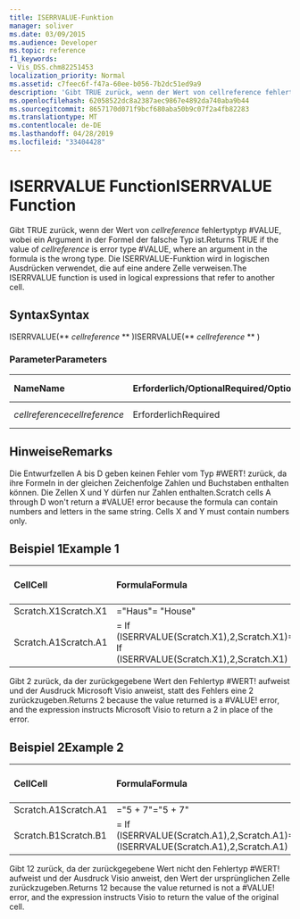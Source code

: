 ```yaml
---
title: ISERRVALUE-Funktion
manager: soliver
ms.date: 03/09/2015
ms.audience: Developer
ms.topic: reference
f1_keywords:
- Vis_DSS.chm82251453
localization_priority: Normal
ms.assetid: c7feec6f-f47a-60ee-b056-7b2dc51ed9a9
description: 'Gibt TRUE zurück, wenn der Wert von cellreference fehlertyptyp #VALUE, wobei ein Argument in der Formel der falsche Typ ist. Die ISERRVALUE-Funktion wird in logischen Ausdrücken verwendet, die auf eine andere Zelle verweisen.'
ms.openlocfilehash: 62058522dc8a2387aec9867e4892da740aba9b44
ms.sourcegitcommit: 8657170d071f9bcf680aba50b9c07f2a4fb82283
ms.translationtype: MT
ms.contentlocale: de-DE
ms.lasthandoff: 04/28/2019
ms.locfileid: "33404428"
---
```

# <a name="iserrvalue-function"></a><span data-ttu-id="183bf-104">ISERRVALUE Function</span><span class="sxs-lookup"><span data-stu-id="183bf-104">ISERRVALUE Function</span></span>

<span data-ttu-id="183bf-105">Gibt TRUE zurück, wenn der Wert von  _cellreference_ fehlertyptyp #VALUE, wobei ein Argument in der Formel der falsche Typ ist.</span><span class="sxs-lookup"><span data-stu-id="183bf-105">Returns TRUE if the value of  _cellreference_ is error type #VALUE, where an argument in the formula is the wrong type.</span></span> <span data-ttu-id="183bf-106">Die ISERRVALUE-Funktion wird in logischen Ausdrücken verwendet, die auf eine andere Zelle verweisen.</span><span class="sxs-lookup"><span data-stu-id="183bf-106">The ISERRVALUE function is used in logical expressions that refer to another cell.</span></span> 
  
## <a name="syntax"></a><span data-ttu-id="183bf-107">Syntax</span><span class="sxs-lookup"><span data-stu-id="183bf-107">Syntax</span></span>

<span data-ttu-id="183bf-108">ISERRVALUE(\*\* *cellreference* \*\* )</span><span class="sxs-lookup"><span data-stu-id="183bf-108">ISERRVALUE(\*\* *cellreference* \*\* )</span></span> 
  
### <a name="parameters"></a><span data-ttu-id="183bf-109">Parameter</span><span class="sxs-lookup"><span data-stu-id="183bf-109">Parameters</span></span>

|<span data-ttu-id="183bf-110">**Name**</span><span class="sxs-lookup"><span data-stu-id="183bf-110">**Name**</span></span>|<span data-ttu-id="183bf-111">**Erforderlich/Optional**</span><span class="sxs-lookup"><span data-stu-id="183bf-111">**Required/Optional**</span></span>|<span data-ttu-id="183bf-112">**Datentyp**</span><span class="sxs-lookup"><span data-stu-id="183bf-112">**Data Type**</span></span>|<span data-ttu-id="183bf-113">**Beschreibung**</span><span class="sxs-lookup"><span data-stu-id="183bf-113">**Description**</span></span>|
|:-----|:-----|:-----|:-----|
| <span data-ttu-id="183bf-114">_cellreference_</span><span class="sxs-lookup"><span data-stu-id="183bf-114">_cellreference_</span></span> <br/> |<span data-ttu-id="183bf-115">Erforderlich</span><span class="sxs-lookup"><span data-stu-id="183bf-115">Required</span></span>  <br/> |<span data-ttu-id="183bf-116">**String**</span><span class="sxs-lookup"><span data-stu-id="183bf-116">**String**</span></span> <br/> |<span data-ttu-id="183bf-117">Bezug auf eine Zelle.</span><span class="sxs-lookup"><span data-stu-id="183bf-117">Reference to a cell.</span></span>  <br/> |
   
## <a name="remarks"></a><span data-ttu-id="183bf-118">Hinweise</span><span class="sxs-lookup"><span data-stu-id="183bf-118">Remarks</span></span>

<span data-ttu-id="183bf-p103">Die Entwurfzellen A bis D geben keinen Fehler vom Typ #WERT! zurück, da ihre Formeln in der gleichen Zeichenfolge Zahlen und Buchstaben enthalten können. Die Zellen X und Y dürfen nur Zahlen enthalten.</span><span class="sxs-lookup"><span data-stu-id="183bf-p103">Scratch cells A through D won't return a #VALUE! error because the formula can contain numbers and letters in the same string. Cells X and Y must contain numbers only.</span></span> 
  
## <a name="example-1"></a><span data-ttu-id="183bf-122">Beispiel 1</span><span class="sxs-lookup"><span data-stu-id="183bf-122">Example 1</span></span>

|<span data-ttu-id="183bf-123">**Cell**</span><span class="sxs-lookup"><span data-stu-id="183bf-123">**Cell**</span></span>|<span data-ttu-id="183bf-124">**Formula**</span><span class="sxs-lookup"><span data-stu-id="183bf-124">**Formula**</span></span>|<span data-ttu-id="183bf-125">**Zurückgegebener Wert**</span><span class="sxs-lookup"><span data-stu-id="183bf-125">**Value returned**</span></span>|
|:-----|:-----|:-----|
|<span data-ttu-id="183bf-126">Scratch.X1</span><span class="sxs-lookup"><span data-stu-id="183bf-126">Scratch.X1</span></span>  <br/> |<span data-ttu-id="183bf-127">="Haus"</span><span class="sxs-lookup"><span data-stu-id="183bf-127">= "House"</span></span>  <br/> |<span data-ttu-id="183bf-128">#VALUE!</span><span class="sxs-lookup"><span data-stu-id="183bf-128">#VALUE!</span></span>  <br/> |
|<span data-ttu-id="183bf-129">Scratch.A1</span><span class="sxs-lookup"><span data-stu-id="183bf-129">Scratch.A1</span></span>  <br/> |<span data-ttu-id="183bf-130">= If (ISERRVALUE(Scratch.X1),2,Scratch.X1)</span><span class="sxs-lookup"><span data-stu-id="183bf-130">= If (ISERRVALUE(Scratch.X1),2,Scratch.X1)</span></span>  <br/> |<span data-ttu-id="183bf-131">2</span><span class="sxs-lookup"><span data-stu-id="183bf-131">2</span></span>  <br/> |
   
<span data-ttu-id="183bf-p104">Gibt 2 zurück, da der zurückgegebene Wert den Fehlertyp #WERT! aufweist und der Ausdruck Microsoft Visio anweist, statt des Fehlers eine 2 zurückzugeben.</span><span class="sxs-lookup"><span data-stu-id="183bf-p104">Returns 2 because the value returned is a #VALUE! error, and the expression instructs Microsoft Visio to return a 2 in place of the error.</span></span>
  
## <a name="example-2"></a><span data-ttu-id="183bf-134">Beispiel 2</span><span class="sxs-lookup"><span data-stu-id="183bf-134">Example 2</span></span>

|<span data-ttu-id="183bf-135">**Cell**</span><span class="sxs-lookup"><span data-stu-id="183bf-135">**Cell**</span></span>|<span data-ttu-id="183bf-136">**Formula**</span><span class="sxs-lookup"><span data-stu-id="183bf-136">**Formula**</span></span>|<span data-ttu-id="183bf-137">**Zurückgegebener Wert**</span><span class="sxs-lookup"><span data-stu-id="183bf-137">**Value returned**</span></span>|
|:-----|:-----|:-----|
|<span data-ttu-id="183bf-138">Scratch.A1</span><span class="sxs-lookup"><span data-stu-id="183bf-138">Scratch.A1</span></span>  <br/> |<span data-ttu-id="183bf-139">="5 + 7"</span><span class="sxs-lookup"><span data-stu-id="183bf-139">="5 + 7"</span></span>  <br/> |<span data-ttu-id="183bf-140">5 + 7</span><span class="sxs-lookup"><span data-stu-id="183bf-140">5 + 7</span></span>  <br/> |
|<span data-ttu-id="183bf-141">Scratch.B1</span><span class="sxs-lookup"><span data-stu-id="183bf-141">Scratch.B1</span></span>  <br/> |<span data-ttu-id="183bf-142">= If (ISERRVALUE(Scratch.A1),2,Scratch.A1)</span><span class="sxs-lookup"><span data-stu-id="183bf-142">=If (ISERRVALUE(Scratch.A1),2,Scratch.A1)</span></span>  <br/> |<span data-ttu-id="183bf-143">5 + 7</span><span class="sxs-lookup"><span data-stu-id="183bf-143">5 + 7</span></span>  <br/> |
   
<span data-ttu-id="183bf-p105">Gibt 12 zurück, da der zurückgegebene Wert nicht den Fehlertyp #WERT! aufweist und der Ausdruck Visio anweist, den Wert der ursprünglichen Zelle zurückzugeben.</span><span class="sxs-lookup"><span data-stu-id="183bf-p105">Returns 12 because the value returned is not a #VALUE! error, and the expression instructs Visio to return the value of the original cell.</span></span>
  


